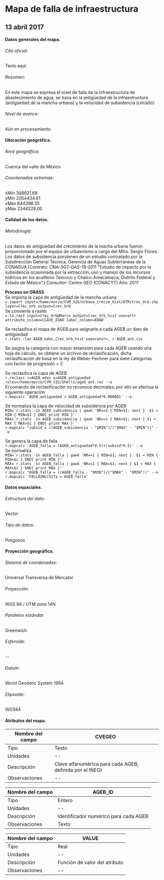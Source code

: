 
# Mapa de falla de infraestructura
## 13 abril 2017


#### Datos generales del mapa.
###### Cita oficial:
Texto aquí

###### Resumen:
En este mapa se expresa el nivel de falla de la infraestructura de abastecimiento de agua, se basa en la antigüedad de la infraestructura (antigüedad de la mancha urbana) y la velocidad de subsidencia (cm/año)

######  Nivel de avance:
Aún en procesamiento

#### Ubicación geográfica.
###### Área geográfica:
Cuenca del valle de México


###### Coordenadas extremas:

xMín 348621.68    
yMín 2054434.61    
xMáx 644398.35    
yMáx 2344228.00    

#### Calidad de los datos.
###### Metodología:
Los datos de antigüedad del crecimiento de la macha urbana fueron proporcionado por el equipo de urbasnismo a cargo del Mtro. Sergio Flores.    
Los datos de subsidencia porvienen de un estudio contratado por la Subdirección General Técnica, Gerencia de Aguas Subterráneas de la CONAGUA (Contrato: CNA-SGT-GAS-19-2011 "Estudio de impacto por la subsidencia ocasionada por la extracción, uso y manejo de los recursos hídricos en los acuíferos Texcoco y Chalco-Amecameca, Distrito Federal y Estado de México”.) Consultor: Centro GEO (CONACYT) Año: 2011

**Proceso en GRASS**     
Se importa la capa de antigüedad de la mancha urbana    
 ```v.import input=/home/marco/CVM_SIG/Urbano_Crecim_Hist/UTM/Crec_Urb.shp layer=Crec_Urb output=Crec_Urb```   
Se convierte a raster     
 ```v.to.rast input=Crec_Urb@Marco output=Crec_Urb_hist use=attr attribute_column=CLAVE_EDAD label_column=EDAD```

Se reclasifica el mapa de AGEB para asignarle a cada AGEB un dato de antigüedad     
```r.stats -lan AGEB_edos,Crec_Urb_hist separator=, > AGEB_ant.csv```  

Se asigna la categoría con mayor extensión para cada AGEB usando una hoja de cálculo, se obtiene un archivo de reclasificación, dicha reclasificación de basa en la ley de Weber-Fechner para siete categorías con factor de progresión = 2

Se reclasifica la capa de AGEB    
```r.reclass i=AGEB_edos o=AGEB_antiguedad rules=/home/marco/CVM_SIG/Shells/ageb_ant.rec --o```      
El comando de reclasificación no reconoce decimales, por ello se efectua la siguiente operación     
```r.mapcalc 'AGEB_antiguedad = AGEB_antiguedad*0.000001' --o```    

Se normaliza la capa de velocidad de subsidencia por AGEB    
```MIN=`r.stats -1n AGEB_subsidencia | gawk 'NR==1 { MIN=$1; next }  $1 < MIN { MIN=$1 } END{ print MIN }'` ```    
```MAX=`r.stats -1n AGEB_subsidencia | gawk 'NR==1 { MAX=$1; next } $1 > MAX { MAX=$1 } END{ print MAX }'` ```    
```r.mapcalc "subsid = ((AGEB_subsidencia - "$MIN")/("$MAX" - "$MIN"))" --o```     

Se genera la capa de falla    
```r.mapcalc 'AGEB_falla = (AGEB_antiguedad*0.5)+(subsid*0.5)' --o```     
Se normaliza    
```MIN=`r.stats -1n AGEB_falla | gawk 'NR==1 { MIN=$1; next }  $1 < MIN { MIN=$1 } END{ print MIN }'` ```     
```MAX=`r.stats -1n AGEB_falla | gawk 'NR==1 { MAX=$1; next } $1 > MAX { MAX=$1 } END{ print MAX }'` ```     
```r.mapcalc "AGEB_falla = ((AGEB_falla - "$MIN")/("$MAX" - "$MIN"))" --o```   
```r.mapcalc 'FALLAINLCS17a = AGEB_falla'```


#### Datos espaciales.
###### Estructura del dato:
Vector

###### Tipo de datos:
Polígonos

#### Proyección geográfica.
###### Sistema de coordenadas:
Universal Transversa de Mercator

###### Proyección:
WGS 84 / UTM zone 14N

###### Paralelos estándar:
Greenwich

###### Esferoide:
--

###### Datum:
World Geodetic System 1984

###### Elipsoide:
WGS84

#### Atributos del mapa.

 Nombre del campo | CVEGEO
------------ | -------------
Tipo | Texto
Unidades | --
Descripción | Clave alfanumérica para cada AGEB, definida por el INEGI
Observaciones | --

Nombre del campo | AGEB_ID
------------ | -------------
Tipo | Entero
Unidades | --
Descripción | Identificador numérico para cada AGEB
Observaciones | Texto

Nombre del campo | VALUE
------------ | -------------
Tipo | Real
Unidades | --
Descripción | Función de valor del atributo
Observaciones | --
